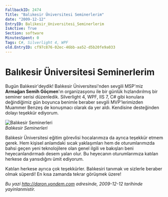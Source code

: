 ```yaml
---
FallbackID: 2474
Title: "Balıkesir Üniversitesi Seminerlerim"
date: "2009-12-12"
EntryID: Balikesir_Universitesi_Seminerlerim
IsActive: True
Section: software
MinutesSpent: 0
Tags: C#, Silverlight 4, WPF
old.EntryID: cf97c876-02ec-46bb-aa52-d5b20fe9a033
---
```

# Balıkesir Üniversitesi Seminerlerim
Bugün Balıkesir'deydik! Balıkesir Üniversitesi'nden sevgili MSP'miz
**Armağan Semih Göçmen**'ın organizasyonu ile bir günlük hızlandırılmış
bir seminer serisi düzenledik. Silverlight 4, WPF, IIS 7, C\# gibi
konulara değindiğimiz gün boyunca benimle beraber sevgili MVP'lerimizden
Muammer Benzeş de konuşmacı olarak da yer aldı. Kendisine desteğinden
dolayı teşekkür ediyorum.

![Balıkesir
Seminerleri](media/Balikesir_Universitesi_Seminerlerim/11122009_1.jpg)\
*Balıkesir Seminerleri*

Balıkesir Üniversitesi eğitim görevlisi hocalarımıza da ayrıca teşekkür
etmem gerek. Hem kişisel anlamdaki sıcak yaklaşımları hem de
oturumlarımızda bahsi geçen yeni teknolojilere olan genel ilgili ve
bakışları beni heyecanlandırmadı desem yalan olur. Bu heyecanın
oturumlarımıza katılan herkese da yansıdığını ümit ediyorum.

Katılan herkese ayrıca çok teşekkürler. Balıkesiri tanımak ve sizlerle
beraber olmak süperdi! En kısa zamanda tekrar görüşmek üzere!



*Bu yazi http://daron.yondem.com adresinde, 2009-12-12 tarihinde yayinlanmistir.*
